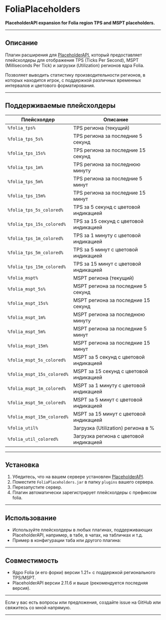 # FoliaPlaceholders

**PlaceholderAPI expansion for Folia region TPS and MSPT placeholders.**

---

## Описание

Плагин расширения для [PlaceholderAPI](https://www.spigotmc.org/resources/placeholderapi.6245/), который предоставляет плейсхолдеры для отображения TPS (Ticks Per Second), MSPT (Milliseconds Per Tick) и загрузки (Utilization) регионов ядра Folia.

Позволяет выводить статистику производительности регионов, в которых находится игрок, с поддержкой различных временных интервалов и цветового форматирования.

---

## Поддерживаемые плейсхолдеры

| Плейсхолдер                  | Описание                                |
|------------------------------|----------------------------------------|
| `%folia_tps%`                | TPS региона (текущий)                   |
| `%folia_tps_5s%`             | TPS региона за последние 5 секунд      |
| `%folia_tps_15s%`            | TPS региона за последние 15 секунд     |
| `%folia_tps_1m%`             | TPS региона за последнюю минуту        |
| `%folia_tps_5m%`             | TPS региона за последние 5 минут       |
| `%folia_tps_15m%`            | TPS региона за последние 15 минут      |
| `%folia_tps_5s_colored%`     | TPS за 5 секунд с цветовой индикацией  |
| `%folia_tps_15s_colored%`    | TPS за 15 секунд с цветовой индикацией |
| `%folia_tps_1m_colored%`     | TPS за 1 минуту с цветовой индикацией  |
| `%folia_tps_5m_colored%`     | TPS за 5 минут с цветовой индикацией   |
| `%folia_tps_15m_colored%`    | TPS за 15 минут с цветовой индикацией  |
| `%folia_mspt%`               | MSPT региона (текущий)                  |
| `%folia_mspt_5s%`            | MSPT региона за последние 5 секунд     |
| `%folia_mspt_15s%`           | MSPT региона за последние 15 секунд    |
| `%folia_mspt_1m%`            | MSPT региона за последнюю минуту       |
| `%folia_mspt_5m%`            | MSPT региона за последние 5 минут      |
| `%folia_mspt_15m%`           | MSPT региона за последние 15 минут     |
| `%folia_mspt_5s_colored%`    | MSPT за 5 секунд с цветовой индикацией |
| `%folia_mspt_15s_colored%`   | MSPT за 15 секунд с цветовой индикацией|
| `%folia_mspt_1m_colored%`    | MSPT за 1 минуту с цветовой индикацией |
| `%folia_mspt_5m_colored%`    | MSPT за 5 минут с цветовой индикацией  |
| `%folia_mspt_15m_colored%`   | MSPT за 15 минут с цветовой индикацией |
| `%folia_util%`               | Загрузка (Utilization) региона в %     |
| `%folia_util_colored%`       | Загрузка региона с цветовой индикацией |

---

## Установка

1. Убедитесь, что на вашем сервере установлен [PlaceholderAPI](https://www.spigotmc.org/resources/placeholderapi.6245/).
2. Поместите `FoliaPlaceholders.jar` в папку `plugins` вашего сервера.
3. Перезапустите сервер.
4. Плагин автоматически зарегистрирует плейсхолдеры с префиксом folia.

---

## Использование

- Используйте плейсхолдеры в любых плагинах, поддерживающих PlaceholderAPI, например, в табе, в чатах, на табличках и т.д.
- Пример в конфигурации таба или другого плагина:


---

## Совместимость

- Ядро Folia (и его форки) версии 1.21+ с поддержкой регионального TPS/MSPT.
- PlaceholderAPI версии 2.11.6 и выше (рекомендуется последняя версия).


---

Если у вас есть вопросы или предложения, создайте issue на GitHub или свяжитесь со мной напрямую.

---
